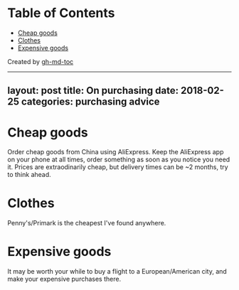 
Table of Contents
=================

   * [Cheap goods](#cheap-goods)
   * [Clothes](#clothes)
   * [Expensive goods](#expensive-goods)

Created by [gh-md-toc](https://github.com/ekalinin/github-markdown-toc)



---
layout: post
title: On purchasing
date:   2018-02-25 
categories: purchasing advice
---

# Cheap goods
Order cheap goods from China using AliExpress.
Keep the AliExpress app on your phone at all times, order something as soon as you notice
you need it.
Prices are extraodinarily cheap, but delivery times can be ~2 months, try to think ahead. 

# Clothes
Penny's/Primark is the cheapest I've found anywhere.

# Expensive goods
It may be worth your while to buy a flight to a European/American city, and make your
expensive purchases there.
